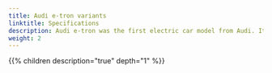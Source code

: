 ```yaml
---
title: Audi e-tron variants
linktitle: Specifications
description: Audi e-tron was the first electric car model from Audi. It now exist as serveral different versions. e-tron 50, e-tron 55 e-tron 60S, e-tron 50 Sportback, e-tron 55 Sportback and e-tron 60S Sportback 
weight: 2
---
```






{{% children description="true" depth="1" %}}
